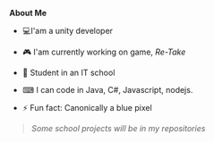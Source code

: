 **About Me**
- 💻I'am a unity developer
- 🎮 I'am currently working on game, *Re-Take*
- 🏫 Student in an IT school 
 
- ⌨ I can code in Java, C#, Javascript, nodejs.
- ⚡ Fun fact: Canonically a blue pixel

>*Some school projects will be in my repositories*

